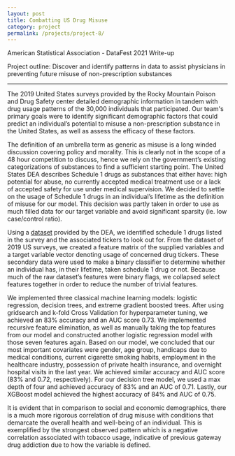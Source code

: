 ```yaml
---
layout: post
title: Combatting US Drug Misuse
category: project
permalink: /projects/project-8/
---
```


American Statistical Association - DataFest 2021 Write-up

Project outline: Discover and identify patterns in data to assist physicians in preventing future misuse of non-prescription substances

----

The 2019 United States surveys provided by the Rocky Mountain Poison and Drug Safety center detailed demographic information in tandem with drug usage patterns of the 30,000 individuals that participated. Our team's primary goals were to identify significant demographic factors that could predict an individual’s potential to misuse a non-prescription substance in the United States, as well as assess the efficacy of these factors. 


The definition of an umbrella term as generic as misuse is a long winded discussion covering policy and morality. This is clearly not in the scope of a 48 hour competition to discuss, hence we rely on the government’s existing categorizations of substances to find a sufficient starting point. The United States DEA describes Schedule 1 drugs as substances that either have: high potential for abuse, no currently accepted medical treatment use or a lack of accepted safety for use under medical supervision. We decided to settle on the usage of Schedule 1 drugs in an individual’s lifetime as the definition of misuse for our model. This decision was partly taken in order to use as much filled data for our target variable and avoid significant sparsity (ie. low case/control ratio).


Using a [dataset](https://www.deadiversion.usdoj.gov/schedules/orangebook/c_cs_alpha.pdf) provided by the DEA, we identified schedule 1 drugs listed in the survey and the associated tickers to look out for. From the dataset of 2019 US surveys, we created a feature matrix of the supplied variables and a target variable vector denoting usage of concerned drug tickers. These secondary data were used to make a binary classifier to determine whether an individual has, in their lifetime, taken schedule 1 drug or not. Because much of the raw dataset’s features were binary flags, we collapsed select features together in order to reduce the number of trivial features.

We implemented three classical machine learning models: logistic regression, decision trees, and extreme gradient boosted trees. After using gridsearch and k-fold Cross Validation for hyperparameter tuning, we achieved an 83% accuracy and an AUC score 0.73. We implemented recursive feature elimination, as well as manually taking the top features from our model and constructed another logistic regression model with those seven features again. Based on our model, we concluded that our most important covariates were gender, age group, handicaps due to medical conditions, current cigarette smoking habits, employment in the healthcare industry, possession of private health insurance, and overnight hospital visits in the last year. We achieved similar accuracy and AUC score (83% and 0.72, respectively). For our decision tree model, we used a max depth of four and achieved accuracy of 83% and an AUC of 0.71. Lastly, our XGBoost model achieved the highest accuracy of 84% and AUC of 0.75.


It is evident that in comparison to social and economic demographics, there is a much more rigorous correlation of drug misuse with conditions that demarcate the overall health and well-being of an individual. This is exemplified by the strongest observed pattern which is a negative correlation associated with tobacco usage, indicative of previous gateway drug addiction due to how the variable is defined.
